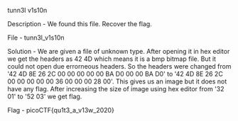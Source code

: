 tunn3l v1s10n

Description - We found this file. Recover the flag.

File - tunn3l_v1s10n

Solution - We are given a file of unknown type. After opening it in hex editor we get the headers as 42 4D which means it is a bmp bitmap file. But it could not open due errorneous headers. So the headers were changed from '42 4D 8E 26 2C 00 00 00 00 00 BA D0 00 00 BA D0' to '42 4D 8E 26 2C 00 00 00 00 00 36 00 00 00 28 00'. This gives us an image but it does not have any flag. After increasing the size of image using hex editor from '32 01' to '52 03' we get flag.

Flag - picoCTF{qu1t3_a_v13w_2020}
